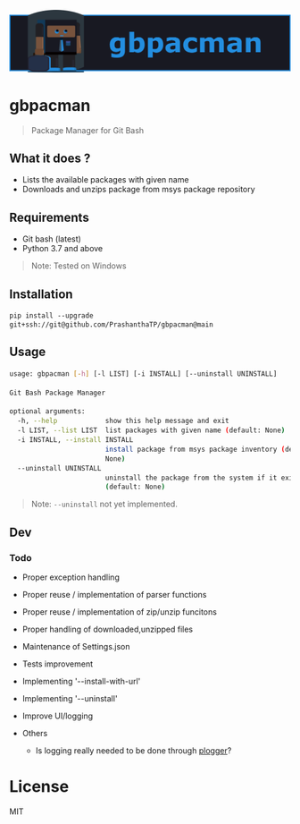 ![gbpacman](docs/images/gbpacman_banner_v2.png)

# gbpacman
>
> Package Manager for Git Bash
>

## What it does ?

- Lists the available packages with given name
- Downloads and unzips package from msys package repository

## Requirements

- Git bash (latest)
- Python 3.7 and above 

> Note: Tested on Windows 

## Installation

```
pip install --upgrade git+ssh://git@github.com/PrashanthaTP/gbpacman@main
```

## Usage

```bash
usage: gbpacman [-h] [-l LIST] [-i INSTALL] [--uninstall UNINSTALL]

Git Bash Package Manager

optional arguments:
  -h, --help            show this help message and exit
  -l LIST, --list LIST  list packages with given name (default: None)
  -i INSTALL, --install INSTALL
                        install package from msys package inventory (default:
                        None)
  --uninstall UNINSTALL
                        uninstall the package from the system if it exists
                        (default: None)
```

> Note: `--uninstall` not yet implemented.

## Dev

### Todo

- Proper exception handling
- Proper reuse / implementation of parser functions
- Proper reuse / implementation of zip/unzip funcitons
- Proper handling of downloaded,unzipped files
- Maintenance of Settings.json
- Tests improvement
- Implementing '--install-with-url'
- Implementing '--uninstall'
- Improve UI/logging

- Others
  - Is logging really needed to be done through [plogger](https://github.com/PrashanthaTP/plogger)?


# License

MIT
